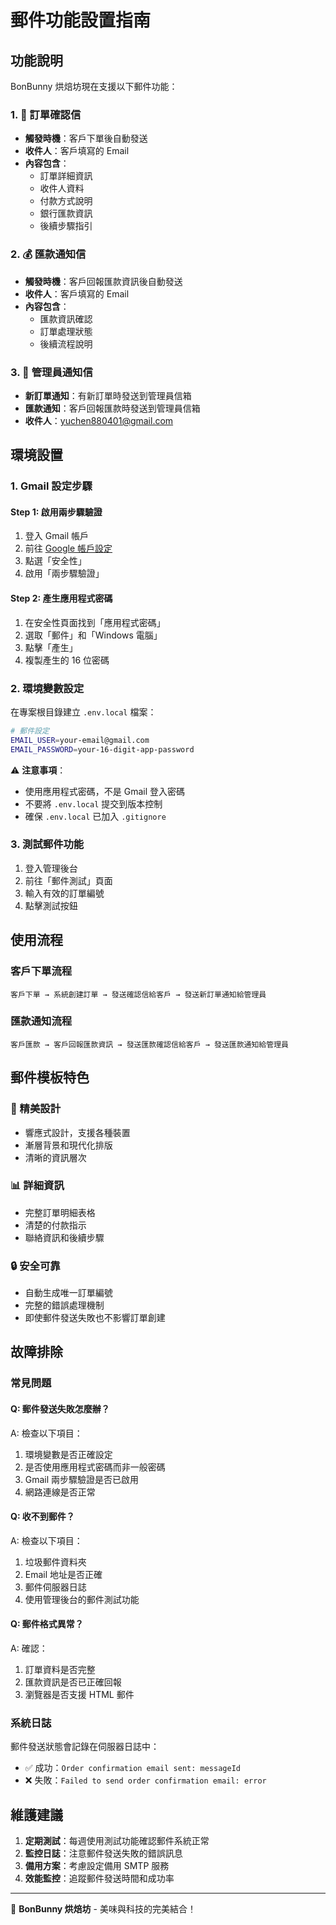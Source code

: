 # 郵件功能設置指南

## 功能說明

BonBunny 烘焙坊現在支援以下郵件功能：

### 1. 📧 訂單確認信

- **觸發時機**：客戶下單後自動發送
- **收件人**：客戶填寫的 Email
- **內容包含**：
  - 訂單詳細資訊
  - 收件人資料
  - 付款方式說明
  - 銀行匯款資訊
  - 後續步驟指引

### 2. 💰 匯款通知信

- **觸發時機**：客戶回報匯款資訊後自動發送
- **收件人**：客戶填寫的 Email
- **內容包含**：
  - 匯款資訊確認
  - 訂單處理狀態
  - 後續流程說明

### 3. 🔔 管理員通知信

- **新訂單通知**：有新訂單時發送到管理員信箱
- **匯款通知**：客戶回報匯款時發送到管理員信箱
- **收件人**：yuchen880401@gmail.com

## 環境設置

### 1. Gmail 設定步驟

#### Step 1: 啟用兩步驟驗證

1. 登入 Gmail 帳戶
2. 前往 [Google 帳戶設定](https://myaccount.google.com/)
3. 點選「安全性」
4. 啟用「兩步驟驗證」

#### Step 2: 產生應用程式密碼

1. 在安全性頁面找到「應用程式密碼」
2. 選取「郵件」和「Windows 電腦」
3. 點擊「產生」
4. 複製產生的 16 位密碼

### 2. 環境變數設定

在專案根目錄建立 `.env.local` 檔案：

```bash
# 郵件設定
EMAIL_USER=your-email@gmail.com
EMAIL_PASSWORD=your-16-digit-app-password
```

⚠️ **注意事項**：

- 使用應用程式密碼，不是 Gmail 登入密碼
- 不要將 `.env.local` 提交到版本控制
- 確保 `.env.local` 已加入 `.gitignore`

### 3. 測試郵件功能

1. 登入管理後台
2. 前往「郵件測試」頁面
3. 輸入有效的訂單編號
4. 點擊測試按鈕

## 使用流程

### 客戶下單流程

```
客戶下單 → 系統創建訂單 → 發送確認信給客戶 → 發送新訂單通知給管理員
```

### 匯款通知流程

```
客戶匯款 → 客戶回報匯款資訊 → 發送匯款確認信給客戶 → 發送匯款通知給管理員
```

## 郵件模板特色

### 🎨 精美設計

- 響應式設計，支援各種裝置
- 漸層背景和現代化排版
- 清晰的資訊層次

### 📊 詳細資訊

- 完整訂單明細表格
- 清楚的付款指示
- 聯絡資訊和後續步驟

### 🔒 安全可靠

- 自動生成唯一訂單編號
- 完整的錯誤處理機制
- 即使郵件發送失敗也不影響訂單創建

## 故障排除

### 常見問題

#### Q: 郵件發送失敗怎麼辦？

A: 檢查以下項目：

1. 環境變數是否正確設定
2. 是否使用應用程式密碼而非一般密碼
3. Gmail 兩步驟驗證是否已啟用
4. 網路連線是否正常

#### Q: 收不到郵件？

A: 檢查以下項目：

1. 垃圾郵件資料夾
2. Email 地址是否正確
3. 郵件伺服器日誌
4. 使用管理後台的郵件測試功能

#### Q: 郵件格式異常？

A: 確認：

1. 訂單資料是否完整
2. 匯款資訊是否已正確回報
3. 瀏覽器是否支援 HTML 郵件

### 系統日誌

郵件發送狀態會記錄在伺服器日誌中：

- ✅ 成功：`Order confirmation email sent: messageId`
- ❌ 失敗：`Failed to send order confirmation email: error`

## 維護建議

1. **定期測試**：每週使用測試功能確認郵件系統正常
2. **監控日誌**：注意郵件發送失敗的錯誤訊息
3. **備用方案**：考慮設定備用 SMTP 服務
4. **效能監控**：追蹤郵件發送時間和成功率

---

🎂 **BonBunny 烘焙坊** - 美味與科技的完美結合！
